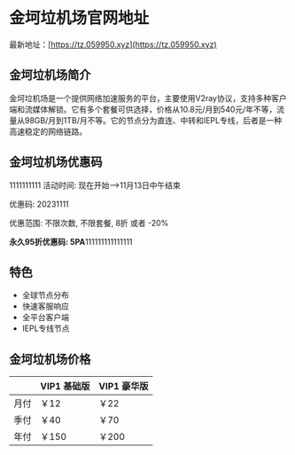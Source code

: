 # 金坷垃机场官网地址

最新地址：[https://tz.059950.xyz](https://tz.059950.xyz)

## 金坷垃机场简介

金坷垃机场是一个提供网络加速服务的平台，主要使用V2ray协议，支持多种客户端和流媒体解锁。它有多个套餐可供选择，价格从10.8元/月到540元/年不等，流量从98GB/月到1TB/月不等。它的节点分为直连、中转和IEPL专线，后者是一种高速稳定的网络链路。

## 金坷垃机场优惠码
1111111111
活动时间: 现在开始—>11月13日中午结束

优惠码: 20231111

优惠范围: 不限次数, 不限套餐, 8折 或者 -20%

**永久95折优惠码: 5PA**111111111111111

## 特色

* 全球节点分布
* 快速客服响应
* 全平台客户端
* IEPL专线节点

## 金坷垃机场价格

||VIP1 基础版|VIP1 豪华版|
|----|----|----|
|月付|￥12|￥22|
|季付|￥40|￥70|
|年付|￥150|￥200|

